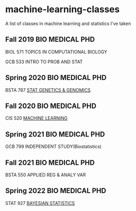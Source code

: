 # machine-learning-classes
A list of classes in machine learning and statistics I've taken

## Fall 2019       BIO MEDICAL PHD
   BIOL   571   TOPICS IN COMPUTATIONAL BIOLOGY
                                          
                                          
   GCB    533   INTRO TO PROB AND STAT    
  

## Spring 2020     BIO MEDICAL PHD
   BSTA   787   [STAT GENETICS & GENOMICS](https://www.med.upenn.edu/bgs/assets/user-content/documents/spring-2020-courses/bsta-787.pdf)
   

## Fall 2020       BIO MEDICAL PHD
   CIS    520   [MACHINE LEARNING](https://alliance.seas.upenn.edu/~cis520/wiki/)          
   

## Spring 2021     BIO MEDICAL PHD
   GCB    799   INDEPENDENT STUDY(Biostatistics)   


## Fall 2021       BIO MEDICAL PHD
   BSTA   550   APPLIED REG & ANALY VAR  
   

## Spring 2022     BIO MEDICAL PHD
   STAT   927   [BAYESIAN STATISTICS](https://apps.wharton.upenn.edu/syllabi/2020A/STAT927001/)    
                   
